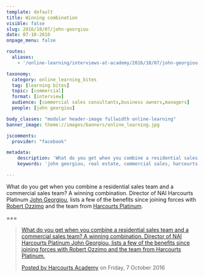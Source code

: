 ```yaml
---
template: default
title: Winning combination
visible: false
slug: 2016/10/07/john-georgiou
date: 07-10-2016
onpage_menu: false

routes:
  aliases:
    - '/online-learning/interviews-at-academy/2016/10/07/john-georgiou'

taxonomy:
  category: online_learning_bites
  tag: [learning bites]
  topic: [commercial]
  format: [interview]
  audience: [commercial sales consultants,business owners,managers]
  people: [john georgiou]

body_classes: "modular header-image fullwidth online-learning"
banner_image: theme://images/banners/online_learning.jpg

jscomments:
  provider: "facebook"

metadata:
    description: 'What do you get when you combine a residential sales team and a commercial sales team? A winning combination. Director of NAI Harcourts Platinum John Georgiou, lists a few of the benefits since joining forces with Robert Ozzimo and the team from Harcourts Platinum.'
    keywords: 'john georgiou, real estate, commercial sales, harcourts'

---
```


What do you get when you combine a residential sales team and a commercial sales team? A winning combination. Director of NAI Harcourts Platinum [John Georgiou](https://www.facebook.com/john.georgiou.777), lists a few of the benefits since joining forces with [Robert Ozzimo](https://www.facebook.com/robert.ozzimo) and the team from [Harcourts Platinum](http://platinum.naiharcourts.com.au/).

===

  <!-- Load Facebook SDK for JavaScript -->
  <div id="fb-root"></div>
  <script>(function(d, s, id) {
    var js, fjs = d.getElementsByTagName(s)[0];
    if (d.getElementById(id)) return;
    js = d.createElement(s); js.id = id;
    js.src = "//connect.facebook.net/en_GB/sdk.js#xfbml=1&version=v2.7&appId=667620916615872";
    fjs.parentNode.insertBefore(js, fjs);
  }(document, 'script', 'facebook-jssdk'));</script>

  <!-- Your embedded video player code -->
  <div class="fb-video" data-href="https://www.facebook.com/harcourtsacademy/videos/10153756688037676/" data-show-text="false"><blockquote cite="https://www.facebook.com/harcourtsacademy/videos/10153756688037676/" class="fb-xfbml-parse-ignore"><a href="https://www.facebook.com/harcourtsacademy/videos/10153756688037676/">What do you get when you combine a residential sales team and a commercial sales team? A winning combination. Director of NAI Harcourts Platinum John Georgiou, lists a few of the benefits since joining forces with Robert Ozzimo and the team from Harcourts Platinum.</p>Posted by <a href="https://www.facebook.com/harcourtsacademy/">Harcourts Academy</a> on Friday, 7 October 2016</blockquote></div>
